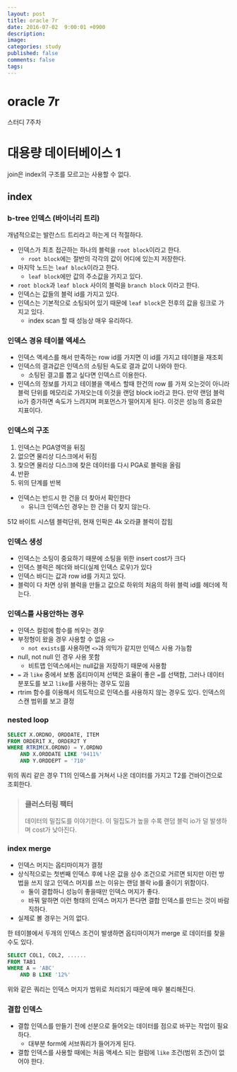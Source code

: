 ```yaml
---
layout: post
title: oracle 7r
date: 2016-07-02  9:00:01 +0900
description: 
image: 
categories: study
published: false
comments: false
tags:
---
```


# oracle 7r

스터디 7주차

# 대용량 데이터베이스 1

join은 index의 구조를 모르고는 사용할 수 없다.

## index

### b-tree 인덱스 (바이너리 트리)

개념적으로는 발란스드 트리라고 하는게 더 적절하다.

- 인덱스가 최초 접근하는 하나의 블럭을 `root block`이라고 한다.
  - `root block`에는 절반의 각각의 값이 어디에 있는지 저장한다.
- 마지막 노드는 `leaf block`이라고 한다.
  - `leaf block`에만 값의 주소값을 가지고 있다.
- `root block`과 `leaf block` 사이의 블럭을 `branch block` 이라고 한다.
- 인덱스는 값들의 블럭 id를 가지고 있다.
- 인덱스는 기본적으로 소팅되어 있기 때문에 `leaf block`은 전후의 값을 링크로 가지고 있다.
  - index scan 할 때 성능상 매우 유리하다.

### 인덱스 경유 테이블 엑세스

- 인덱스 액세스를 해서 만족하는 row id를 가지면 이 id를 가지고 테이블을 재조회
- 인덱스의 결과값은 인덱스의 소팅된 속도로 결과 값이 나와야 한다.
  - 소팅된 결고를 뽑고 싶다면 인덱스르 이용한다.
- 인덱스의 정보를 가지고 테이블을 액세스 할때 한건의 row 를 가져 오는것이 아니라 블럭 단위를 메모리로 가져오는데 이것을 랜덤 block io라고 한다. 만약 랜덤 블럭 io가 증가하면 속도가 느려지며 퍼포먼스가 떨어지게 된다. 이것은 성능의 중요한 지표이다.

### 인덱스의 구조

1. 인덱스는 PGA영역을 뒤짐
2. 없으면 물리상 디스크에서 뒤짐
3. 찾으면 물리상 디스크에 찾은 데이터를 다시 PGA로 블럭을 올림
4. 반환
5. 위의 단계를 반복

- 인덱스는 반드시 한 건을 더 찾아서 확인한다
  - 유니크 인덱스인 경우는 한 건을 더 찾지 않는다.

512 바이트 시스템 블럭단위, 현재 인팍은 4k 오라클 블럭이 잡힘

### 인덱스 생성

- 인덱스는 소팅이 중요하기 때문에 소팅을 위한 insert cost가 크다
- 인덱스 블럭은 헤더와 바디(실제 인덱스 로우)가 있다
- 인덱스 바디는 값과 row id를 가지고 있다.
- 블럭이 다 차면 상위 블럭을 만들고 값으로 하위의 처음의 하위 블럭 id를 헤더에 적는다.

### 인덱스를 사용안하는 경우

- 인덱스 컬럼에 함수를 씌우는 경우
- 부정형이 왔을 경우 사용할 수 없음 `<>`
  - `not exists`를 사용하면 `<>`과 의믹가 같지만 인덱스 사용 가능함
- null, not null 인 경우 사용 못함
  - 비트맵 인덱스에서는 null값을 저장하기 때문에 사용함
- `=` 과 `like` 중에서 보통 옵티마이져 선택은 효율이 좋은 `=`를 선택함, 그러나 데이터 분포도를 보고 `like`를 사용하는 경우도 있음
- rtrim 함수를 이용해서 의도적으로 인덱스를 사용하지 않는 경우도 있다. 인덱스의 스캔 범위를 보고 결정

### nested loop

```sql
SELECT X.ORDNO, ORDDATE, ITEM
FROM ORDER1T X, ORDER2T Y
WHERE RTRIM(X.ORDNO) = Y.ORDNO
	AND X.ORDDATE LIKE '9411%'
	AND Y.ORDDEPT = '710'
```

위의 쿼리 같은 경우 T1의 인덱스를 거쳐서 나온 데이터를 가지고 T2를 건바이건으로 조회한다.

> ### 클러스터링 팩터
> 데이터의 밀집도를 이야기한다. 이 밀집도가 높을 수록 랜덤 블럭 io가 덜 발생하며 cost가 낮아진다.

### index merge

- 인덱스 머지는 옵티마이져가 결정
- 상식적으로는 첫번째 인덱스 후에 나온 값을 상수 조건으로 거르면 되지만 이런 방법을 쓰지 않고 인덱스 머지를 쓰는 이유는 랜덤 블락 io를 줄이기 위함이다.
  - 둘이 결합하니 성능이 좋을때만 인덱스 머지가 좋다.
  - 바꿔 말하면 이런 형태의 인덱스 머지가 뜬다면 결합 인덱스를 만드는 것이 바람직하다.
- 실제로 볼 경우는 거의 없다.

한 테이블에서 두개의 인덱스 조건이 발생하면 옵티마이져가 merge 로 데이터를 찾을 수도 있다.

```sql
SELECT COL1, COL2, ......
FROM TAB1
WHERE A = 'ABC'
	AND B LIKE '12%'
```

위와 같은 쿼리는 인덱스 머지가 범위로 처리되기 때문에 매우 불리해진다.

### 결합 인덱스

- 결합 인덱스를 만들기 전에 선분으로 들어오는 데이터를 점으로 바꾸는 작업이 필요하다.
  - 대부분 form에 서브쿼리가 들어가게 된다.
- 결합 인덱스를 사용할 때에는 처음 액세스 되는 컬럼에 `like` 조건(범위 조건)이 없어야 한다.
